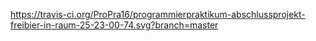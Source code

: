 https://travis-ci.org/ProPra16/programmierpraktikum-abschlussprojekt-freibier-in-raum-25-23-00-74.svg?branch=master